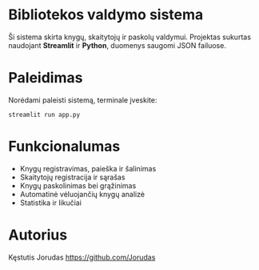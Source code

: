 # Bibliotekos valdymo sistema
Ši sistema skirta knygų, skaitytojų ir paskolų valdymui. Projektas sukurtas naudojant **Streamlit** ir **Python**, duomenys saugomi JSON failuose.

# Paleidimas
Norėdami paleisti sistemą, terminale įveskite:
```
streamlit run app.py
```
# Funkcionalumas
- Knygų registravimas, paieška ir šalinimas
- Skaitytojų registracija ir sąrašas
- Knygų paskolinimas bei grąžinimas
- Automatinė vėluojančių knygų analizė
- Statistika ir likučiai

# Autorius
Kęstutis Jorudas 
https://github.com/Jorudas
